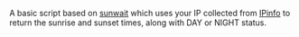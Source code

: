 A basic script based on [sunwait](https://github.com/risacher/sunwait) which uses your IP collected from
[IPinfo](https://ipinfo.io/) to return the sunrise and sunset times, along with DAY or NIGHT status.
